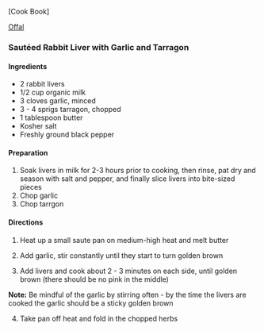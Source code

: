 [Cook Book]

[Offal](https://github.com/vmsmith/CookBook/blob/master/offal.md)

### Sautéed Rabbit Liver with Garlic and Tarragon  

#### Ingredients

* 2 rabbit livers
* 1/2 cup organic milk  
* 3 cloves garlic, minced
* 3 - 4 sprigs tarragon, chopped
* 1 tablespoon butter
* Kosher salt
* Freshly ground black pepper

#### Preparation  

1. Soak livers in milk for 2-3 hours prior to cooking, then rinse, pat dry and season with salt and pepper, and finally slice livers into bite-sized pieces  
2. Chop garlic  
3. Chop tarrgon  

#### Directions   

1. Heat up a small saute pan on medium-high heat and melt butter   

2. Add garlic, stir constantly until they start to turn golden brown  

3. Add livers and cook about 2 - 3 minutes on each side, until golden brown (there should be no pink in the middle)  

**Note:** Be mindful of the garlic by stirring often - by the time the livers are cooked the garlic should be a sticky golden brown  

4. Take pan off heat and fold in the chopped herbs
